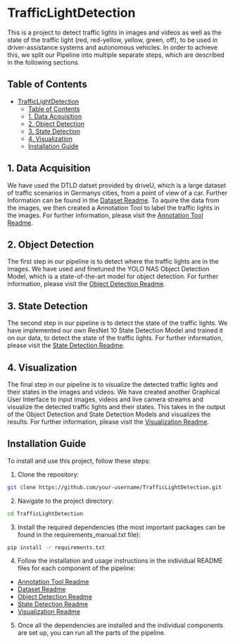 # TrafficLightDetection
This is a project to detect traffic lights in images and videos as well as the state of the traffic light (red, red-yellow, yellow, green, off), to be used in driver-assistance systems and autonomous vehicles. In order to achieve this, we split our Pipeline into multiple separate steps, which are described in the following sections.

## Table of Contents
- [TrafficLightDetection](#trafficlightdetection)
  - [Table of Contents](#table-of-contents)
  - [1. Data Acquisition](#1-data-acquisition)
  - [2. Object Detection](#2-object-detection)
  - [3. State Detection](#3-state-detection)
  - [4. Visualization](#4-visualization)
  - [Installation Guide](#installation-guide)

## 1. Data Acquisition
We have used the DTLD datset provided by driveU, which is a large dataset of traffic scenarios in Germanys cities, from a point of view of a car. Further Information can be found in the [Dataset Readme](Dataset/Readme.md). To aquire the data from the images, we then created a Annotation Tool to label the traffic lights in the images. For further information, please visit the [Annotation Tool Readme](Annotation/GUI/README.md).

## 2. Object Detection
The first step in our pipeline is to detect where the traffic lights are in the images. We have used and finetuned the YOLO NAS Object Detection Model, which is a state-of-the-art model for object detection. For further information, please visit the [Object Detection Readme](ObjectDetection/README.md).

## 3. State Detection
The second step in our pipeline is to detect the state of the traffic lights. We have implemented our own ResNet 10 State Detection Model and trained it on our data, to detect the state of the traffic lights. For further information, please visit the [State Detection Readme](StateDetection/README.md).

## 4. Visualization
The final step in our pipeline is to visualize the detected traffic lights and their states in the images and videos. We have created another Graphical User Interface to input images, videos and live camera streams and visualize the detected traffic lights and their states. This takes in the output of the Object Detection and State Detection Models and visualizes the results. For further information, please visit the [Visualization Readme](Visualization/README.md).

## Installation Guide
To install and use this project, follow these steps:

1. Clone the repository:
  ```bash
  git clone https://github.com/your-username/TrafficLightDetection.git
  ```

2. Navigate to the project directory:
  ```bash
  cd TrafficLightDetection
  ```

3. Install the required dependencies (the most important packages can be found in the requirements_manual.txt file):
  ```bash
  pip install -r requirements.txt
  ```

4. Follow the installation and usage instructions in the individual README files for each component of the pipeline:
  - [Annotation Tool Readme](Annotation/GUI/README.md)
  - [Dataset Readme](Dataset/Readme.md)
  - [Object Detection Readme](ObjectDetection/README.md)
  - [State Detection Readme](StateDetection/README.md)
  - [Visualization Readme](Visualization/README.md)

5. Once all the dependencies are installed and the individual components are set up, you can run all the parts of the pipeline.
   